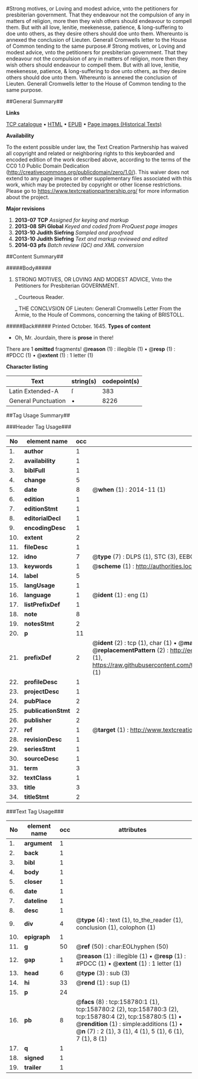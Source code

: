 #Strong motives, or Loving and modest advice, vnto the petitioners for presbiterian government. That they endeavour not the compulsion of any in matters of religion, more then they wish others should endeavour to compell them. But with all love, lenitie, meekenesse, patience, & long-suffering to doe unto others, as they desire others should doe unto them. Whereunto is annexed the conclusion of Lieuten. Generall Cromwells letter to the House of Common tending to the same purpose.#
Strong motives, or Loving and modest advice, vnto the petitioners for presbiterian government. That they endeavour not the compulsion of any in matters of religion, more then they wish others should endeavour to compell them. But with all love, lenitie, meekenesse, patience, & long-suffering to doe unto others, as they desire others should doe unto them. Whereunto is annexed the conclusion of Lieuten. Generall Cromwells letter to the House of Common tending to the same purpose.

##General Summary##

**Links**

[TCP catalogue](http://www.ota.ox.ac.uk/tcp/)  • 
[HTML](http://tei.it.ox.ac.uk/tcp/Texts-HTML/free/A94/A94076.html)  • 
[EPUB](http://tei.it.ox.ac.uk/tcp/Texts-EPUB/free/A94/A94076.epub) • 
[Page images (Historical Texts)](https://historicaltexts.jisc.ac.uk/eebo-99861115e)

**Availability**

To the extent possible under law, the Text Creation Partnership has waived all copyright and related or neighboring rights to this keyboarded and encoded edition of the work described above, according to the terms of the CC0 1.0 Public Domain Dedication (http://creativecommons.org/publicdomain/zero/1.0/). This waiver does not extend to any page images or other supplementary files associated with this work, which may be protected by copyright or other license restrictions. Please go to https://www.textcreationpartnership.org/ for more information about the project.

**Major revisions**

1. __2013-07__ __TCP__ *Assigned for keying and markup*
1. __2013-08__ __SPi Global__ *Keyed and coded from ProQuest page images*
1. __2013-10__ __Judith Siefring__ *Sampled and proofread*
1. __2013-10__ __Judith Siefring__ *Text and markup reviewed and edited*
1. __2014-03__ __pfs__ *Batch review (QC) and XML conversion*

##Content Summary##

#####Body#####

1. STRONG MOTIVES, OR LOVING AND MODEST ADVICE, Vnto the Petitioners for Presbiterian GOVERNMENT.

    _ Courteous Reader.

    _ THE CONCLVSION OF Lieuten: Generall Cromwells Letter From the Armie, to the Houſe of Commons, concerning the taking of BRISTOLL.

#####Back#####
Printed October. 1645.
**Types of content**

  * Oh, Mr. Jourdain, there is **prose** in there!

There are 1 **omitted** fragments! 
 @__reason__ (1) : illegible (1)  •  @__resp__ (1) : #PDCC (1)  •  @__extent__ (1) : 1 letter (1)

**Character listing**


|Text|string(s)|codepoint(s)|
|---|---|---|
|Latin Extended-A|ſ|383|
|General Punctuation|•|8226|

##Tag Usage Summary##

###Header Tag Usage###

|No|element name|occ|attributes|
|---|---|---|---|
|1.|__author__|1||
|2.|__availability__|1||
|3.|__biblFull__|1||
|4.|__change__|5||
|5.|__date__|8| @__when__ (1) : 2014-11 (1)|
|6.|__edition__|1||
|7.|__editionStmt__|1||
|8.|__editorialDecl__|1||
|9.|__encodingDesc__|1||
|10.|__extent__|2||
|11.|__fileDesc__|1||
|12.|__idno__|7| @__type__ (7) : DLPS (1), STC (3), EEBO-CITATION (1), PROQUEST (1), VID (1)|
|13.|__keywords__|1| @__scheme__ (1) : http://authorities.loc.gov/ (1)|
|14.|__label__|5||
|15.|__langUsage__|1||
|16.|__language__|1| @__ident__ (1) : eng (1)|
|17.|__listPrefixDef__|1||
|18.|__note__|8||
|19.|__notesStmt__|2||
|20.|__p__|11||
|21.|__prefixDef__|2| @__ident__ (2) : tcp (1), char (1)  •  @__matchPattern__ (2) : ([0-9\-]+):([0-9IVX]+) (1), (.+) (1)  •  @__replacementPattern__ (2) : http://eebo.chadwyck.com/downloadtiff?vid=$1&page=$2 (1), https://raw.githubusercontent.com/textcreationpartnership/Texts/master/tcpchars.xml#$1 (1)|
|22.|__profileDesc__|1||
|23.|__projectDesc__|1||
|24.|__pubPlace__|2||
|25.|__publicationStmt__|2||
|26.|__publisher__|2||
|27.|__ref__|1| @__target__ (1) : http://www.textcreationpartnership.org/docs/. (1)|
|28.|__revisionDesc__|1||
|29.|__seriesStmt__|1||
|30.|__sourceDesc__|1||
|31.|__term__|3||
|32.|__textClass__|1||
|33.|__title__|3||
|34.|__titleStmt__|2||


###Text Tag Usage###

|No|element name|occ|attributes|
|---|---|---|---|
|1.|__argument__|1||
|2.|__back__|1||
|3.|__bibl__|1||
|4.|__body__|1||
|5.|__closer__|1||
|6.|__date__|1||
|7.|__dateline__|1||
|8.|__desc__|1||
|9.|__div__|4| @__type__ (4) : text (1), to_the_reader (1), conclusion (1), colophon (1)|
|10.|__epigraph__|1||
|11.|__g__|50| @__ref__ (50) : char:EOLhyphen (50)|
|12.|__gap__|1| @__reason__ (1) : illegible (1)  •  @__resp__ (1) : #PDCC (1)  •  @__extent__ (1) : 1 letter (1)|
|13.|__head__|6| @__type__ (3) : sub (3)|
|14.|__hi__|33| @__rend__ (1) : sup (1)|
|15.|__p__|24||
|16.|__pb__|8| @__facs__ (8) : tcp:158780:1 (1), tcp:158780:2 (2), tcp:158780:3 (2), tcp:158780:4 (2), tcp:158780:5 (1)  •  @__rendition__ (1) : simple:additions (1)  •  @__n__ (7) : 2 (1), 3 (1), 4 (1), 5 (1), 6 (1), 7 (1), 8 (1)|
|17.|__q__|1||
|18.|__signed__|1||
|19.|__trailer__|1||
